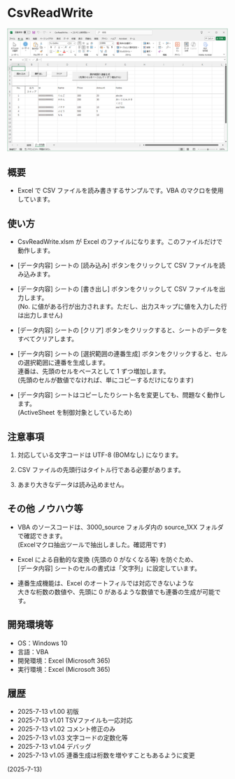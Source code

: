 # CsvReadWrite

![image](image.png)

## 概要
- Excel で CSV ファイルを読み書きするサンプルです。VBA のマクロを使用しています。


## 使い方
- CsvReadWrite.xlsm が Excel のファイルになります。このファイルだけで動作します。

- [データ内容] シートの [読み込み] ボタンをクリックして CSV ファイルを読み込みます。

- [データ内容] シートの [書き出し] ボタンをクリックして CSV ファイルを出力します。  
  (No. に値がある行が出力されます。ただし、出力スキップに値を入力した行は出力しません)

- [データ内容] シートの [クリア] ボタンをクリックすると、シートのデータをすべてクリアします。

- [データ内容] シートの [選択範囲の連番生成] ボタンをクリックすると、セルの選択範囲に連番を生成します。  
  連番は、先頭のセルをベースとして 1 ずつ増加します。  
  (先頭のセルが数値でなければ、単にコピーするだけになります)

- [データ内容] シートはコピーしたりシート名を変更しても、問題なく動作します。  
  (ActiveSheet を制御対象としているため)


## 注意事項
1. 対応している文字コードは UTF-8 (BOMなし) になります。

2. CSV ファイルの先頭行はタイトル行である必要があります。

3. あまり大きなデータは読み込めません。


## その他 ノウハウ等
- VBA のソースコードは、3000_source フォルダ内の source_1XX フォルダで確認できます。  
  (Excelマクロ抽出ツールで抽出しました。確認用です)

- Excel による自動的な変換 (先頭の 0 がなくなる等) を防ぐため、  
  [データ内容] シートのセルの書式は「文字列」に設定しています。

- 連番生成機能は、Excel のオートフィルでは対応できないような  
  大きな桁数の数値や、先頭に 0 があるような数値でも連番の生成が可能です。


## 開発環境等
- OS：Windows 10
- 言語：VBA
- 開発環境：Excel (Microsoft 365)
- 実行環境：Excel (Microsoft 365)


## 履歴
- 2025-7-13  v1.00  初版
- 2025-7-13  v1.01  TSVファイルも一応対応
- 2025-7-13  v1.02  コメント修正のみ
- 2025-7-13  v1.03  文字コードの定数化等
- 2025-7-13  v1.04  デバッグ
- 2025-7-13  v1.05  連番生成は桁数を増やすこともあるように変更


(2025-7-13)
